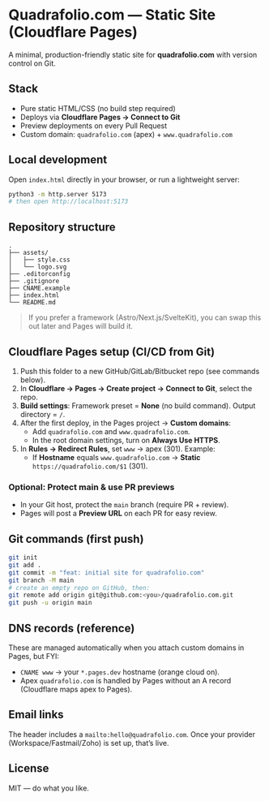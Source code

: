 # Quadrafolio.com — Static Site (Cloudflare Pages)

A minimal, production-friendly static site for **quadrafolio.com** with version control on Git.

## Stack
- Pure static HTML/CSS (no build step required)
- Deploys via **Cloudflare Pages → Connect to Git**
- Preview deployments on every Pull Request
- Custom domain: `quadrafolio.com` (apex) + `www.quadrafolio.com`

## Local development
Open `index.html` directly in your browser, or run a lightweight server:
```bash
python3 -m http.server 5173
# then open http://localhost:5173
```

## Repository structure
```
.
├── assets/
│   ├── style.css
│   └── logo.svg
├── .editorconfig
├── .gitignore
├── CNAME.example
├── index.html
└── README.md
```

> If you prefer a framework (Astro/Next.js/SvelteKit), you can swap this out later and Pages will build it.

## Cloudflare Pages setup (CI/CD from Git)
1. Push this folder to a new GitHub/GitLab/Bitbucket repo (see commands below).
2. In **Cloudflare → Pages → Create project → Connect to Git**, select the repo.
3. **Build settings**: Framework preset = **None** (no build command). Output directory = `/`.
4. After the first deploy, in the Pages project → **Custom domains**:
   - Add `quadrafolio.com` and `www.quadrafolio.com`.
   - In the root domain settings, turn on **Always Use HTTPS**.
5. In **Rules → Redirect Rules**, set `www` → apex (301). Example:
   - If **Hostname** equals `www.quadrafolio.com` → **Static** `https://quadrafolio.com/$1` (301).

### Optional: Protect main & use PR previews
- In your Git host, protect the `main` branch (require PR + review).
- Pages will post a **Preview URL** on each PR for easy review.

## Git commands (first push)
```bash
git init
git add .
git commit -m "feat: initial site for quadrafolio.com"
git branch -M main
# create an empty repo on GitHub, then:
git remote add origin git@github.com:<you>/quadrafolio.com.git
git push -u origin main
```

## DNS records (reference)
These are managed automatically when you attach custom domains in Pages, but FYI:
- `CNAME www` → your `*.pages.dev` hostname (orange cloud on).
- Apex `quadrafolio.com` is handled by Pages without an A record (Cloudflare maps apex to Pages).

## Email links
The header includes a `mailto:hello@quadrafolio.com`. Once your provider (Workspace/Fastmail/Zoho) is set up, that’s live.

## License
MIT — do what you like. 
